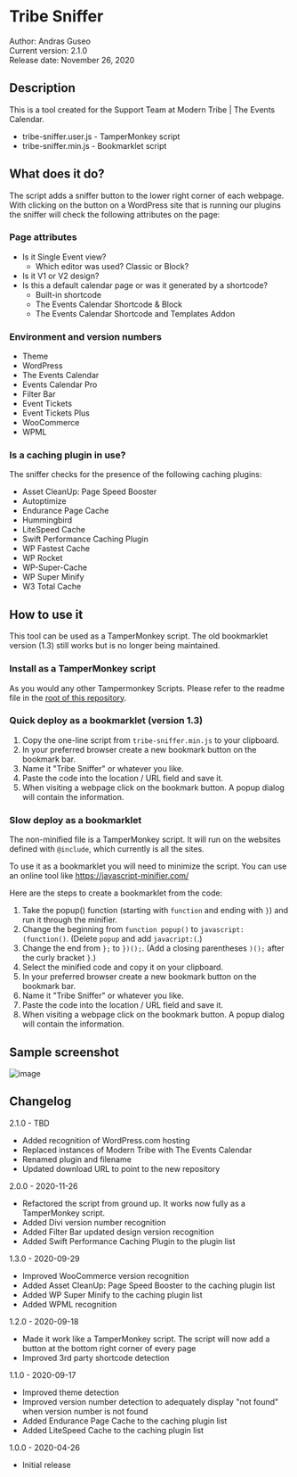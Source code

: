 # Tribe Sniffer
Author: Andras Guseo  
Current version: 2.1.0  
Release date: November 26, 2020

## Description
This is a tool created for the Support Team at Modern Tribe | The Events Calendar.

* tribe-sniffer.user.js - TamperMonkey script
* tribe-sniffer.min.js - Bookmarklet script

## What does it do?
The script adds a sniffer button to the lower right corner of each webpage.
With clicking on the button on a WordPress site that is running our plugins the sniffer will check the following attributes on the page:

### Page attributes
* Is it Single Event view?
  * Which editor was used? Classic or Block?
* Is it V1 or V2 design?
* Is this a default calendar page or was it generated by a shortcode?
  * Built-in shortcode
  * The Events Calendar Shortcode & Block
  * The Events Calendar Shortcode and Templates Addon
  
 ### Environment and version numbers
 * Theme 
 * WordPress
 * The Events Calendar
 * Events Calendar Pro
 * Filter Bar
 * Event Tickets
 * Event Tickets Plus
 * WooCommerce
 * WPML
 
 ### Is a caching plugin in use?
The sniffer checks for the presence of the following caching plugins:
* Asset CleanUp: Page Speed Booster
* Autoptimize
* Endurance Page Cache
* Hummingbird
* LiteSpeed Cache
* Swift Performance Caching Plugin
* WP Fastest Cache
* WP Rocket
* WP-Super-Cache
* WP Super Minify
* W3 Total Cache

## How to use it
This tool can be used as a TamperMonkey script.
The old bookmarklet version (1.3) still works but is no longer being maintained. 

### Install as a TamperMonkey script
As you would any other Tampermonkey Scripts. Please refer to the readme file in the [root of this repository](https://github.com/moderntribe/tampermonkey-scripts/blob/master/README.md).

### Quick deploy as a bookmarklet (version 1.3)

1. Copy the one-line script from `tribe-sniffer.min.js` to your clipboard.
2. In your preferred browser create a new bookmark button on the bookmark bar.
3. Name it "Tribe Sniffer" or whatever you like.
4. Paste the code into the location / URL field and save it.
5. When visiting a webpage click on the bookmark button. A popup dialog will contain the information.

### Slow deploy as a bookmarklet

The non-minified file is a TamperMonkey script. It will run on the websites defined with `@include`, which currently is 
all the sites.

To use it as a bookmarklet you will need to minimize the script. You can use an online tool like 
https://javascript-minifier.com/

Here are the steps to create a bookmarklet from the code:

1. Take the popup() function (starting with `function` and ending with `}`) and run it through the minifier.
2. Change the beginning from `function popup()` to `javascript:(function()`. (Delete `popup` and add `javacript:(`.)
3. Change the end from `};` to `})();`. (Add a closing parentheses `)();` after the curly bracket `}`.)
4. Select the minified code and copy it on your clipboard.
5. In your preferred browser create a new bookmark button on the bookmark bar.
6. Name it "Tribe Sniffer" or whatever you like.
7. Paste the code into the location / URL field and save it.
8. When visiting a webpage click on the bookmark button. A popup dialog will contain the information.

## Sample screenshot

![image](https://dl.dropboxusercontent.com/s/7kgeotpxg3ff95n/shot_201126_113741.jpg)

## Changelog
2.1.0 - TBD
* Added recognition of WordPress.com hosting
* Replaced instances of Modern Tribe with The Events Calendar
* Renamed plugin and filename
* Updated download URL to point to the new repository

2.0.0 - 2020-11-26
* Refactored the script from ground up. It works now fully as a TamperMonkey script.
* Added Divi version number recognition
* Added Filter Bar updated design version recognition
* Added Swift Performance Caching Plugin to the plugin list

1.3.0 - 2020-09-29
* Improved WooCommerce version recognition
* Added Asset CleanUp: Page Speed Booster to the caching plugin list
* Added WP Super Minify to the caching plugin list
* Added WPML recognition

1.2.0 - 2020-09-18
* Made it work like a TamperMonkey script. The script will now add a button at the bottom right corner of every page
* Improved 3rd party shortcode detection

1.1.0 - 2020-09-17
* Improved theme detection
* Improved version number detection to adequately display "not found" when version number is not found
* Added Endurance Page Cache to the caching plugin list
* Added LiteSpeed Cache to the caching plugin list

1.0.0 - 2020-04-26
* Initial release
